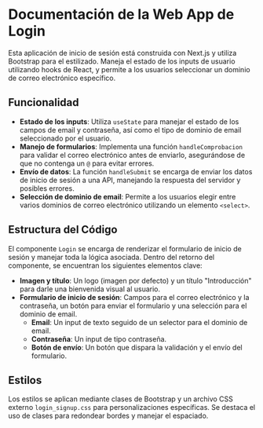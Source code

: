 # Documentación de la Web App de Login

Esta aplicación de inicio de sesión está construida con Next.js y utiliza Bootstrap para el estilizado. Maneja el estado de los inputs de usuario utilizando hooks de React, y permite a los usuarios seleccionar un dominio de correo electrónico específico.

## Funcionalidad

- **Estado de los inputs**: Utiliza `useState` para manejar el estado de los campos de email y contraseña, así como el tipo de dominio de email seleccionado por el usuario.
- **Manejo de formularios**: Implementa una función `handleComprobacion` para validar el correo electrónico antes de enviarlo, asegurándose de que no contenga un `@` para evitar errores.
- **Envío de datos**: La función `handleSubmit` se encarga de enviar los datos de inicio de sesión a una API, manejando la respuesta del servidor y posibles errores.
- **Selección de dominio de email**: Permite a los usuarios elegir entre varios dominios de correo electrónico utilizando un elemento `<select>`.

## Estructura del Código

El componente `Login` se encarga de renderizar el formulario de inicio de sesión y manejar toda la lógica asociada. Dentro del retorno del componente, se encuentran los siguientes elementos clave:

- **Imagen y título**: Un logo (imagen por defecto) y un título "Introducción" para darle una bienvenida visual al usuario.
- **Formulario de inicio de sesión**: Campos para el correo electrónico y la contraseña, un botón para enviar el formulario y una selección para el dominio de email.
  - **Email**: Un input de texto seguido de un selector para el dominio de email.
  - **Contraseña**: Un input de tipo contraseña.
  - **Botón de envío**: Un botón que dispara la validación y el envío del formulario.

## Estilos

Los estilos se aplican mediante clases de Bootstrap y un archivo CSS externo `login_signup.css` para personalizaciones específicas. Se destaca el uso de clases para redondear bordes y manejar el espaciado.
